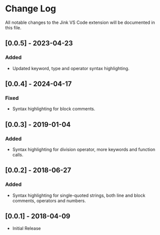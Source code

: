# Change Log

All notable changes to the Jink VS Code extension will be documented in this file.

## [0.0.5] - 2023-04-23
### Added
- Updated keyword, type and operator syntax highlighting.

## [0.0.4] - 2024-04-17
### Fixed
- Syntax highlighting for block comments.

## [0.0.3] - 2019-01-04
### Added
- Syntax highlighting for division operator, more keywords and function calls.

## [0.0.2] - 2018-06-27
### Added
- Syntax highlighting for single-quoted strings, both line and block comments, operators and numbers.

## [0.0.1] - 2018-04-09
- Initial Release
